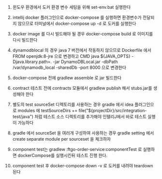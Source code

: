 1. 윈도우 환경에서 도커 환경 변수 세팅을 위해 set-env.bat 실행한다

2. intellij docker 플러그인으로 docker-compose 를 실행하면 환경변수가 전달되지 않으므로 
터미널에서 docker-compose up -d 로 도커를 실행한다

3. docker image 를 다시 빌드해야 될 경우 docker-compose build 로 이미지를 다시 빌드한다

4. dynamodblocal 의 경우 java 7 버전에서 작동하지 않으므로 Dockerfile 에서 
FROM openjdk:8-jre
으로 변경하고 
CMD java ${JAVA_OPTS} -Djava.library.path=. -jar DynamoDBLocal.jar -dbPath /var/dynamodb_local -sharedDb -port 8000
으로 변경한다

5. docker-compose 전에 gradlew assemble 로 jar 빌드한다

6. contract 테스트 전에 contracts 모듈에서 gradlew publish 해서 stubs.jar를 생성해야 한다

7. 별도의 test sourceSet 디렉토리를 사용하는 경우 gradle 에서 idea 플러그인으로 
modules 에 testSourceDirs += file("${projectDir}/src/integration-test/java") 처럼 
테스트 소스 디렉토리를 추가해야 인텔리J에서 바로 테스트 실행이 가능하다

8. gradle 에서 sourceSet 을 여러개 구성하여 사용하는 경우 gradle setting 에서 
create separate module per sourceset 을 체크하자

9. component test는 gradlew :ftgo-order-service:componentTest 로 실행하면
dockerCompose를 실행시킨뒤 테스트 진행 한다.

10. component test 후 docker-compose down -v 로 도커를 내려야 teardown 된다
